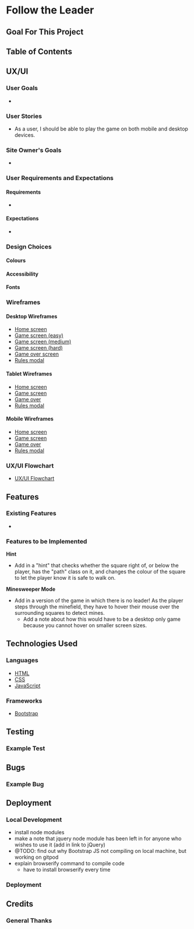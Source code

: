 # Follow the Leader

## Goal For This Project

## Table of Contents

## UX/UI

### User Goals
- 

### User Stories
- As a user, I should be able to play the game on both mobile and desktop devices.

### Site Owner's Goals
- 

### User Requirements and Expectations

#### Requirements
- 

#### Expectations
- 

### Design Choices

#### Colours

#### Accessibility

#### Fonts

### Wireframes

#### Desktop Wireframes
- [Home screen](docs/wireframes/desktop-home.png)
- [Game screen (easy)](docs/wireframes/desktop-easy-mode.png)
- [Game screen (medium)](docs/wireframes/desktop-medium-mode.png)
- [Game screen (hard)](docs/wireframes/desktop-hard-mode.png)
- [Game over screen](docs/wireframes/desktop-game-over.png)
- [Rules modal](docs/wireframes/desktop-rules.png)

#### Tablet Wireframes
- [Home screen](docs/wireframes/tablet-home.png)
- [Game screen](docs/wireframes/tablet-game-screen.png)
- [Game over](docs/wireframes/tablet-game-over.png)
- [Rules modal](docs/wireframes/tablet-rules.png)

#### Mobile Wireframes
- [Home screen](docs/wireframes/mobile-home.png)
- [Game screen](docs/wireframes/mobile-game-screen.png)
- [Game over](docs/wireframes/mobile-game-over.png)
- [Rules modal](docs/wireframes/mobile-rules.png)

### UX/UI Flowchart
- [UX/UI Flowchart](docs/uxui/flowchart/minefield-memory-uxui-flowchart.png)

## Features

### Existing Features
- 

### Features to be Implemented

**Hint**
- Add in a "hint" that checks whether the square right of, or below the player, has the "path" class on it, and changes the colour of the square to let the player know it is safe to walk on.

**Minesweeper Mode**
- Add in a version of the game in which there is no leader! As the player steps through the minefield, they have to hover their mouse over the surrounding squares to detect mines.
    - Add a note about how this would have to be a desktop only game because you cannot hover on smaller screen sizes.

## Technologies Used

### Languages
- [HTML]()
- [CSS]()
- [JavaScript]()

### Frameworks
- [Bootstrap]()

## Testing

### Example Test

## Bugs

### Example Bug

## Deployment

### Local Development
- install node modules
- make a note that jquery node module has been left in for anyone who wishes to use it (add in link to jQuery)
- @TODO: find out why Bootstrap JS not compiling on local machine, but working on gitpod
- explain browserify command to compile code
    - have to install browserify every time

### Deployment

## Credits

### General Thanks